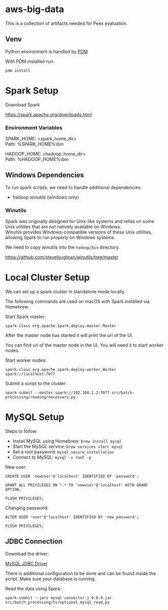 # aws-big-data #
 
This is a collection of artifacts needed for Peex evaluation.

## Venv ##

Python environment is handled by [PDM](https://pdm-project.org/en/latest/)

With PDM installed run:

`pdm install`

# Spark Setup #

Download Spark

https://spark.apache.org/downloads.html

### Environment Variables ###

SPARK_HOME: <spark_home_dir>  
Path: %SPARK_HOME%\bin

HADOOP_HOME: <hadoop_home_dir>  
Path: %HADOOP_HOME%\bin

## Windows Dependencies ##

To run spark scripts, we need to handle additional dependencies:
- hadoop winutils (windows only)

### Winutils ###

Spark was originally designed for Unix-like systems and relies on some Unix utilities that are not natively available on Windows.  
Winutils provides Windows-compatible versions of these Unix utilities, allowing Spark to run properly on Windows systems.

We need to copy winutils into the `hadoop/bin` directory.

https://github.com/steveloughran/winutils/tree/master

# Local Cluster Setup

We can set up a spark cluster in standalone mode locally.

The following commands are used on macOS with Spark installed via Homebrew.

Start Spark master:

`spark-class org.apache.spark.deploy.master.Master`

After the master node has started it will print the url of the UI.

You can find url of the master node in the UI. You will need it to start worker nodes.

Start worker nodes:

`spark-class org.apache.spark.deploy.worker.Worker spark://localhost:7077`

Submit a script to the cluster:

`spark-submit --master spark://192.168.1.2:7077 src/batch-processing/reading/necessary.py`

# MySQL Setup #

Steps to follow:
- Install MySQL using Homebrew: `brew install mysql`
- Start the MySQL service: `brew services start mysql`
- Set a root password: `mysql_secure_installation`
- Connect to MySQL: `mysql -u root -p`

New user:

`CREATE USER 'newuser'@'localhost' IDENTIFIED BY 'password';`

`GRANT ALL PRIVILEGES ON *.* TO 'newuser'@'localhost' WITH GRANT OPTION;`

`FLUSH PRIVILEGES;`

Changing password:

`ALTER USER 'user'@'localhost' IDENTIFIED BY 'new_password';`

`FLUSH PRIVILEGES;`

## JDBC Connection ##

Download the driver:

[MySQL JDBC Driver](https://dev.mysql.com/downloads/connector/j/)

There is additional configuration to be done and can be found inside the script. Make sure your database is running.

Read the data using Spark:

`spark-submit --jars mysql-connector-j-9.0.0.jar src/batch_processing/tv/optional_mysql_read.py`
